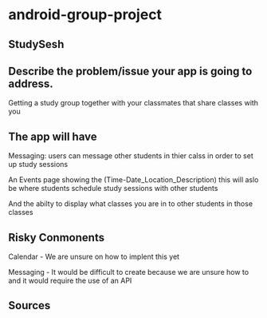 # android-group-project

## StudySesh







## Describe the problem/issue your app is going to address.

Getting a study group together with your classmates that share classes with you






## The app will have




Messaging: users can message other students in thier calss in order to set up study sessions 

An Events page showing the (Time-Date_Location_Description) this will aslo be where students schedule study sessions with other students 

And the abilty to display what classes you are in to other students in those classes 


## Risky Conmonents 



Calendar - We are unsure on how to implent this yet 

Messaging - It would be difficult to create because we are unsure how to and it would require the use of an API


## Sources 

